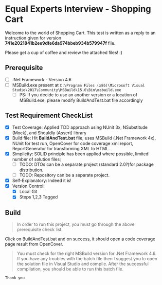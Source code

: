 # Equal Experts Interview - Shopping Cart 

Welcome to the world of Shopping Cart. This test is written as a reply to an instruction given for version **741e2021841b2ee9dfe6da974bbeb934b579947f** file.

Please get a cup of coffee and review the attached files! :)

## Prerequisite

- [ ] .Net Framework - Version 4.6
- [ ] MSBuild.exe present at  `C:\Program Files (x86)\Microsoft Visual Studio\2017\Community\MSBuild\15.0\Bin\msbuild.exe`
  - [ ] PS: If you decide to use an another version or a location of MSBuild.exe, please modify BuildAndTest.bat file accordingly

## Test Requirement CheckList

- [x] Test Coverage: Applied TDD approach using NUnit 3x, NSubstitude (Mock), and Shouldly (Assert) library
- [x] Build file: Hit **BuildAndTest.bat** file; uses MSBuild (.Net Framework 4x), NUnit for test run, OpenCover for code coverage xml report, ReportGenerator for transforming XML to HTML.
- [x] Simplicity: SOLID principle has been applied where possible, limited number of solution files; 
  - [ ] TODO: DTOs can be a separate project (standard 2.0?)for package distribution.
  - [ ] TODO: Repository can be a separate project.
- [x] Self-Explanatory: Indeed it is!
- [x] Version Control: 
  - [x] Local Git
  - [x] Steps 1,2,3 Tagged
  
## Build

> In order to run this project, you must go through the above prerequisite check list.

Click on BuildAndTest.bat and on success, it should open a code coverage page result from OpenCover.

> You must check for the right MSBuild version for .Net Framework 4.6. If you have any troubles with the batch file then I suggest you to open the solution file in Visual Studio and compile. After the successful compilation, you should be able to run this batch file. 



`Thank you`
